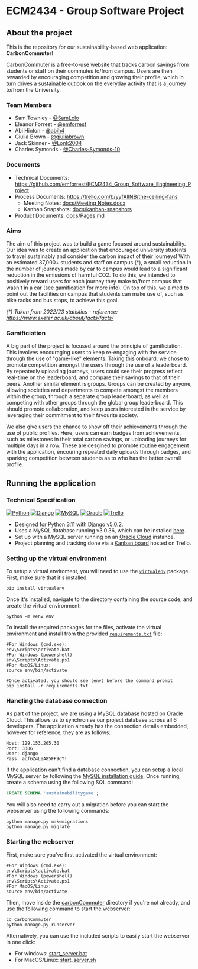 # ECM2434 - Group Software Project

## About the project

This is the repository for our sustainability-based web application: **CarbonCommuter**!

CarbonCommuter is a free-to-use website that tracks carbon savings from students or staff on their commutes to/from campus. Users are then rewarded by encouraging competition and growing their profile, which in turn drives a sustainable outlook on the everyday activity that is a journey to/from the University.

### Team Members

- Sam Townley - [@SamLolo](https://github.com/SamLolo)
- Eleanor Forrest - [@emforrest](https://github.com/emforrest)
- Abi Hinton - [@abih4](https://github.com/abih4)
- Giulia Brown - [@giuliabrown](https://github.com/giuliabrown)
- Jack Skinner - [@Lonk2004](https://github.com/Lonk2004)
- Charles Symonds - [@Charles-Symonds-10](https://github.com/Charles-Symonds-10)

### Documents

- Technical Documents: https://github.com/emforrest/ECM2434_Group_Software_Engineering_Project
- Process Documents: https://trello.com/b/yyfAlINB/the-ceiling-fans
  - Meeting Notes: [docs/Meeting Notes.docx](./docs/Meeting%20Notes.docx)
  - Kanban Snapshots: [docs/kanban-snapshots](./docs/kanban-snapshots/)
- Product Documents: [docs/Pages.md](./docs/Pages.md)

### Aims

The aim of this project was to build a game focused around sustainability. Our idea was to create an application that encouraged university students to travel sustainably and consider the carbon impact of their journeys! With an estimated 37,000+ students and staff on campus (\*), a small reduction in the number of journeys made by car to campus would lead to a significant reduction in the emissions of harmful CO2. To do this, we intended to positively reward users for each journey they make to/from campus that wasn't in a car (see [gamification](#gamificiation) for more info). On top of this, we aimed to point out the facilities on campus that students can make use of, such as bike racks and bus stops, to achieve this goal.

*(\*) Taken from 2022/23 statistics - reference: https://www.exeter.ac.uk/about/facts/facts/*

### Gamificiation

A big part of the project is focused around the principle of gamificiation. This involves encouraging users to keep re-engaging with the service through the use of "game-like" elements. Taking this onboard, we chose to promote competition amongst the users through the use of a leaderboard. By repeatedly uploading journeys, users could see their progress reflect real-time on the leaderboard, and compare their savings to that of their peers. Another similar element is groups. Groups can be created by anyone, allowing societies and departments to compete amongst the members within the group, through a separate group leaderboard, as well as competing with other groups through the global group leaderboard. This should promote collaboration, and keep users interested in the service by leveraging their commitment to their favourite society.

We also give users the chance to show off their achievements through the use of public profiles. Here, users can earn badges from achievements, such as milestones in their total carbon savings, or uploading journeys for multiple days in a row. These are desgined to promote routine engagement with the application, encouring repeated daily uploads through badges, and sparking competition between students as to who has the better overall profile.

## Running the application

### Technical Specification

[![Python](https://img.shields.io/badge/python-3670A0?style=for-the-badge&logo=python&logoColor=ffdd54)](https://www.python.org/downloads/)
[![Django](https://img.shields.io/badge/django-%23092E20.svg?style=for-the-badge&logo=django&logoColor=white)](https://pypi.org/project/Django/)
[![MySQL](https://img.shields.io/badge/mysql-%2300f.svg?style=for-the-badge&logo=mysql&logoColor=white)](https://dev.mysql.com/downloads/mysql/)
[![Oracle](https://img.shields.io/badge/Oracle-F80000?style=for-the-badge&logo=oracle&logoColor=white)](https://www.oracle.com/cloud/)
[![Trello](https://img.shields.io/badge/Trello-%23026AA7.svg?style=for-the-badge&logo=Trello&logoColor=white)](https://trello.com/b/yyfAlINB/the-ceiling-fans)

- Designed for [Python 3.11](https://www.python.org/downloads/) with [Django v5.0.2](https://pypi.org/project/Django/).
- Uses a MySQL database running v3.0.36, which can be installed [here](https://dev.mysql.com/downloads/mysql/).
- Set up with a MySQL server running on an [Oracle Cloud](https://www.oracle.com/cloud/) instance.
- Project planning and tracking done via a [Kanban board](https://trello.com/b/yyfAlINB/the-ceiling-fans) hosted on Trello.

### Setting up the virtual environment

To setup a virtual enviroment, you will need to use the [`virtualenv`](https://pypi.org/project/virtualenv/) package. First, make sure that it's installed:

```shell
pip install virtualenv
```

Once it's installed, navigate to the directory containing the source code, and create the virtual environment:

```shell
python -m venv env
```

To install the required packages for the files, activate the virtual environment and install from the provided [`requirements.txt`](requirements.txt) file:

```shell
#For Windows (cmd.exe):
env\Scripts\activate.bat
#For Windows (powershell)
env\Scripts\Activate.ps1
#For MacOS/Linux:
source env/bin/activate

#Once activated, you should see (env) before the command prompt
pip install -r requirements.txt
```

### Handling the database connection

As part of the project, we are using a MySQL database hosted on Oracle Cloud. This allows us to synchronise our project database across all 6 developers. The application already has the connection details embedded, however for reference, they are as follows:

```text
Host: 129.153.205.30
Port: 3306
User: django
Pass: acf6Z4LeA85FF9gY!
```

If the application can't find a database connection, you can setup a local MySQL server by following the [MySQL installation guide](https://dev.mysql.com/doc/mysql-installation-excerpt/5.7/en/). Once running, create a schema using the following SQL command:

```sql
CREATE SCHEMA 'sustainabilitygame';
```

You will also need to carry out a migration before you can start the webserver using the following commands:

```shell
python manage.py makemigrations
python manage.py migrate
```

### Starting the webserver

First, make sure you've first activated the virtual environment:

```shell
#For Windows (cmd.exe):
env\Scripts\activate.bat
#For Windows (powershell)
env\Scripts\Activate.ps1
#For MacOS/Linux:
source env/bin/activate
```

Then, move inside the [carbonCommuter](./carbonCommuter/) directory if you're not already, and use the following command to start the webserver:

```shell
cd carbonCommuter
python manage.py runserver
```

Alternatively, you can use the included scripts to easily start the webserver in one click:

- For windows: [start_server.bat](start_server.bat)
- For MacOS/Linux: [start_server.sh](start_server.sh)
